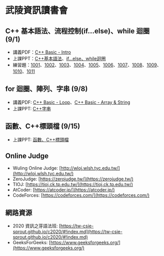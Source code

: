 # 武陵資訊讀書會

## C++ 基本語法、流程控制(if...else)、while 迴圈 (9/1)
- 講義PDF：[C++ Basic - Intro](https://github.com/jayin92/wulingInfor/raw/master/C%2B%2BBasic/Intro/Intro.pdf)
- 上課PPT：[C++基本語法](https://github.com/jayin92/wulingInfor/raw/master/C%2B%2BBasic/Intro/C%E5%9F%BA%E6%9C%AC%E8%AA%9E%E6%B3%95.pptx)、[if...else、while迴圈](https://github.com/jayin92/wulingInfor/raw/master/C%2B%2BBasic/Intro/if_while_loop.pptx)
- 練習題：[1001](http://wloj.wlsh.tyc.edu.tw/problem/1001)、[1002](http://wloj.wlsh.tyc.edu.tw/problem/1002)、[1003](http://wloj.wlsh.tyc.edu.tw/problem/1003)、[1004](http://wloj.wlsh.tyc.edu.tw/problem/1004)、[1005](http://wloj.wlsh.tyc.edu.tw/problem/1005)、[1006](http://wloj.wlsh.tyc.edu.tw/problem/1006)、[1007](http://wloj.wlsh.tyc.edu.tw/problem/1007)、[1008](http://wloj.wlsh.tyc.edu.tw/problem/1008)、[1009](http://wloj.wlsh.tyc.edu.tw/problem/1009)、[1010](http://wloj.wlsh.tyc.edu.tw/problem/1010)、[1011](http://wloj.wlsh.tyc.edu.tw/problem/1011)

## for 迴圈、陣列、字串 (9/8)
- 講義PDF: [C++ Basic - Loop](https://github.com/jayin92/wulingInfor/raw/master/C%2B%2BBasic/Loop/loop.pdf)、[C++ Basic - Array & String](https://github.com/jayin92/wulingInfor/raw/master/C%2B%2BBasic/array_string/array_string.pdf)
- 上課PPT: [C++字串](https://github.com/jayin92/wulingInfor/raw/master/C%2B%2BBasic/array_string/Text-Processing.pptx)

## 函數、C++標頭檔 (9/15)
- 上課PPT: [函數、C++標頭檔](https://github.com/jayin92/wulingInfor/raw/master/C%2B%2BBasic/function/Function-Header-File-Recursion.pdf)

## Online Judge
- Wuling Online Judge: [http://wloj.wlsh.tyc.edu.tw/](http://wloj.wlsh.tyc.edu.tw/)
- ZeroJudge: [https://zerojudge.tw/](https://zerojudge.tw/)
- TIOJ: [https://tioj.ck.tp.edu.tw/](https://tioj.ck.tp.edu.tw/)
- AtCoder: [https://atcoder.jp/](https://atcoder.jp/)
- CodeForces: [https://codeforces.com/](https://codeforces.com/)

## 網路資源
- 2020 資訊之芽語法班: [https://tw-csie-sprout.github.io/c2020/#!index.md](https://tw-csie-sprout.github.io/c2020/#!index.md)
- GeeksForGeeks: [https://www.geeksforgeeks.org/](https://www.geeksforgeeks.org/)